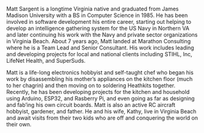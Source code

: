 Matt Sargent is a longtime Virginia native and graduated from James Madison University with a BS in Computer Science in 1985. He has been involved in software development his entire career, starting out helping to develop an intelligence gathering system for the US Navy in Northern VA and later continuing his work with the Navy and private sector organizations in Virginia Beach. About 7 years ago, Matt landed at Marathon Consulting where he is a Team Lead and Senior Consultant. His work includes leading and developing projects for local and national clients including STIHL, Inc, LifeNet Health, and SuperSuds.

Matt is a life-long electronics hobbyist and self-taught chef who began his work by disassembling his mother’s appliances on the kitchen floor (much to her chagrin) and then moving on to soldering Heathkits together. Recently, he has been developing projects for the kitchen and household using Arduino, ESP32, and Rasberry Pi, and even going as far as designing and fab’ing his own circuit boards. Matt is also an active RC aircraft hobbyist, gardener, and father. He and his wife, Kathy, live in Virginia Beach and await visits from their two kids who are off and conquering the world on their own.